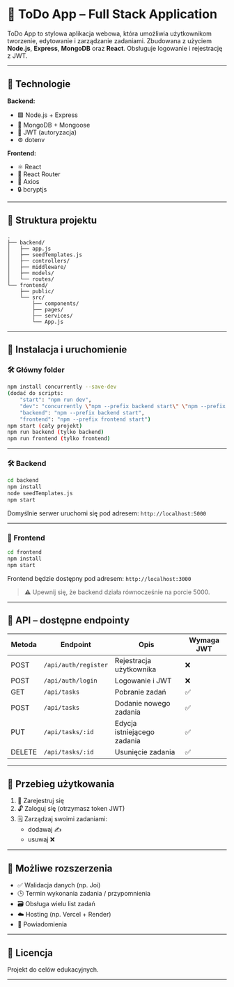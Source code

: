 # 📝 ToDo App – Full Stack Application

ToDo App to stylowa aplikacja webowa, która umożliwia użytkownikom tworzenie, edytowanie i zarządzanie zadaniami. Zbudowana z użyciem **Node.js**, **Express**, **MongoDB** oraz **React**. Obsługuje logowanie i rejestrację z JWT.

---

## 🔧 Technologie

**Backend:**
- 🟩 Node.js + Express
- 🍃 MongoDB + Mongoose
- 🔐 JWT (autoryzacja)
- ⚙️ dotenv

**Frontend:**
- ⚛️ React
- 🚦 React Router
- 📡 Axios
- 🔒 bcryptjs

---

## 📁 Struktura projektu

```
.
├── backend/
│   ├── app.js
│   ├── seedTemplates.js
│   ├── controllers/
│   ├── middleware/
│   ├── models/
│   └── routes/
└── frontend/
    ├── public/
    └── src/
        ├── components/
        ├── pages/
        ├── services/
        └── App.js
```

---

## 🚀 Instalacja i uruchomienie

### 🛠 Główny folder

```bash
npm install concurrently --save-dev
(dodać do scripts:
    "start": "npm run dev",
    "dev": "concurrently \"npm --prefix backend start\" \"npm --prefix frontend start\"",
    "backend": "npm --prefix backend start",
    "frontend": "npm --prefix frontend start")
npm start (cały projekt)
npm run backend (tylko backend)
npm run frontend (tylko frontend)
```
---

### 🛠 Backend

```bash
cd backend
npm install
node seedTemplates.js
npm start
```

Domyślnie serwer uruchomi się pod adresem: `http://localhost:5000`

---

### 🎨 Frontend

```bash
cd frontend
npm install
npm start
```

Frontend będzie dostępny pod adresem: `http://localhost:3000`

> ⚠️ Upewnij się, że backend działa równocześnie na porcie 5000.

---

## 🔐 API – dostępne endpointy

| Metoda | Endpoint               | Opis                        | Wymaga JWT |
|--------|------------------------|-----------------------------|------------|
| POST   | `/api/auth/register`   | Rejestracja użytkownika     | ❌         |
| POST   | `/api/auth/login`      | Logowanie i JWT             | ❌         |
| GET    | `/api/tasks`           | Pobranie zadań              | ✅         |
| POST   | `/api/tasks`           | Dodanie nowego zadania      | ✅         |
| PUT    | `/api/tasks/:id`       | Edycja istniejącego zadania | ✅         |
| DELETE | `/api/tasks/:id`       | Usunięcie zadania           | ✅         |

---

## 👤 Przebieg użytkowania

1. 🔐 Zarejestruj się
2. 🔓 Zaloguj się (otrzymasz token JWT)
3. 🗒️ Zarządzaj swoimi zadaniami:
   - dodawaj ✍️
   - usuwaj ❌

---

## 🌱 Możliwe rozszerzenia

- ✅ Walidacja danych (np. Joi)
- 🕒 Termin wykonania zadania / przypomnienia
- 🗃️ Obsługa wielu list zadań
- ☁️ Hosting (np. Vercel + Render)
- 🔔 Powiadomienia

---



## 📄 Licencja

Projekt do celów edukacyjnych. 

---
